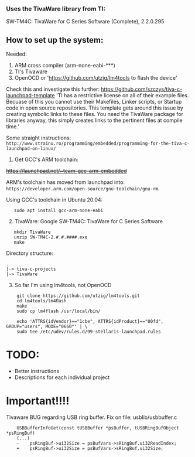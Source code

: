 ### Uses the TivaWare library from TI:
SW-TM4C: TivaWare for C Series Software (Complete), 2.2.0.295

## How to set up the system:
Needed:

1. ARM cross compiler (arm-none-eabi-***)
2. TI's Tivaware
3. OpenOCD or 'https://github.com/utzig/lm4tools to flash the device'

Check this and investigate this further: https://github.com/szczys/tiva-c-launchpad-template
'TI has a restrictive license on all of their example files. Becuase of this you cannot use their Makefiles, Linker scripts, or Startup code in open source repositories.
This template gets around this issue by creating symbolic links to these files. You need the TivaWare package for libraries anyway, this simply creates links to the pertinent files at compile time.'

Some straight instructions: `http://www.strainu.ro/programming/embedded/programming-for-the-tiva-c-launchpad-on-linux/`

1. Get GCC's ARM toolchain:

~~https://launchpad.net/~team-gcc-arm-embedded~~

ARM's toolchain has moved from launchpad into: `https://developer.arm.com/open-source/gnu-toolchain/gnu-rm`.

Using GCC's toolchain in Ubuntu 20.04:

```
   sudo apt install gcc-arm-none-eabi
```


2. TivaWare:
Google SW-TM4C: TivaWare for C Series Software

```
   mkdir TivaWare
   unzip SW-TM4C-2.#.#.####.exe
   make
```
Directory structure:

```
.
|-> tiva-c-projects
|-> TivaWare
```

3. So far I'm using lm4tools, not OpenOCD

```
	git clone https://github.com/utzig/lm4tools.git
	cd lm4tools/lm4ﬂash
	make
	sudo cp lm4flash /usr/local/bin/

	echo 'ATTRS{idVendor}=="1cbe", ATTRS{idProduct}=="00fd", GROUP="users", MODE="0660"' | \
	sudo tee /etc/udev/rules.d/99-stellaris-launchpad.rules
```

# TODO:

* Better instructions
* Descriptions for each individual project

# Important!!!!
Tivaware BUG regarding USB ring buffer.
Fix on file: usblib/usbbuffer.c

```
    USBBufferInfoGet(const tUSBBuffer *psBuffer, tUSBRingBufObject *psRingBuf)
    (...)
    -    psRingBuf->ui32Size = psBufVars->sRingBuf.ui32ReadIndex;
    +    psRingBuf->ui32Size = psBufVars->sRingBuf.ui32Size;
```
